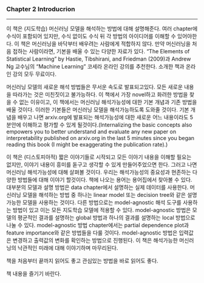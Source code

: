 ### Chapter 2 Introducrion
---
이 책은 (지도학습) 머신러닝 모델을 해석하는 방법에 대해 설명해준다. 여러 chapter에 수식이 포함되어 있지만, 수식 없이도 수식 뒤 각 방법의 아이디어를 이해할 수 있어야한다. 이 책은 머신러닝을 바닥부터 배우려는 사람에게 적합하지 않다. 만약 머신러닝을 처음 접하는 사람이라면, 기본을 배울 수 있는 다양한 자료가 있다. “The Elements of Statistical Learning” by Hastie, Tibshirani, and Friedman (2009)과  Andrew Ng 교수님의 “Machine Learning” 코세라 온라인 강의를 추천한다. 소개한 책과 온라인 강의 모두 무료이다. 

머신러닝 모델의 새로운 해석 방법들은 무서운 속도로 발표되고있다. 모든 새로운 내용을 따라가는 것은 미친짓이고 불가능하다. 이 책에서 가장 novel하고 화려한 방법을 찾을 수 없는 이유이고, 이 책에서는 머신러닝 해석가능성에 대한 기본 개념과 기존 방법을 배울 것이다. 이러한 기본들은 머신러닝 모델을 해석가능하도록 도와줄 것이다. 기본 개념을 배우고 나면 arxiv.org에 발표되는 해석가능성에 대한 새로운 어느 내용이라도 5분안에 이해하고 평가할 수 있게 될것이다.(Internalizing the basic concepts also empowers you to better understand and evaluate any new paper on interpretability published on arxiv.org in the last 5 minutes since you began reading this book (I might be exaggerating the publication rate).)

이 책은 (디스토피아적) 짧은 이야기들로 시작되고 모든 이야기 내용을 이해할 필요는 없지만, 이야기 내용이 흥미를 돋구고 생각할 수 있게 만들어주었으면 한다. 그러고 나면 머신러닝 해석가능성에 대해 살펴볼 것이다. 우리는 해석가능성의 중요성과 현존하는 다양한 방법들에 대해 이야기 할것이다. 책에 나오는 용어는 용어집에서 찾아볼 수 있다. 대부분의 모델과 설명 방법은 data chapter에서 설명하는 실제 데이터를 사용한다. 머신러닝 모델을 해석하는 방법 중 하나는 linear model 또는 decision tree와 같은 설명가능한 모델을 사용하는 것이다. 다른 방법으로는 model-agnostic 해석 도구를 사용하는 방법이 있고 이는 모든 지도학습 모델에 적용할 수 있다. model-agnostic 방법은 모델의 평균적인 결과를 설명하는 global 방법과 하나의 결과를 설명하는 local 방법으로 나눌 수 있다. model-agnostic 방법 chapter에서는 partial dependence plot과 feature importance와 같은 방법들을 다룰 것이다. model-agnostic 방법은 입력값은 변경하고 출력값의 변화를 확인하는 방법으로 진행된다. 이 책은 해석가능한 머신러닝의 낙관적인 미래에 대해 이야기하며 마무리된다. 

책을 처음부터 끝까지 읽어도 좋고 관심있는 방법을 바로 읽어도 좋다. 

책 내용을 즐기기 바란다. 
